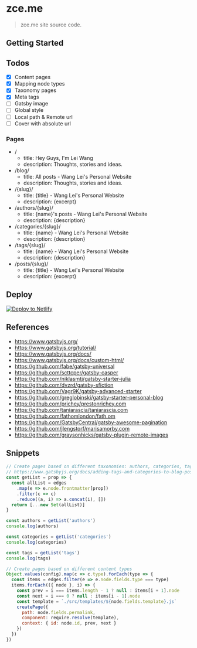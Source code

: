 # zce.me

> zce.me site source code.

## Getting Started

<!-- TODO -->

## Todos

- [x] Content pages
- [x] Mapping node types
- [x] Taxonomy pages
- [x] Meta tags
- [ ] Gatsby image
- [ ] Global style
- [ ] Local path & Remote url
- [ ] Cover with absolute url

### Pages

- /
  + title: Hey Guys, I'm Lei Wang
  + description: Thoughts, stories and ideas.
- /blog/
  + title: All posts - Wang Lei's Personal Website
  + description: Thoughts, stories and ideas.
- /{slug}/
  + title: {title} - Wang Lei's Personal Website
  + description: {excerpt}
- /authors/{slug}/
  + title: {name}'s posts - Wang Lei's Personal Website
  + description: {description}
- /categories/{slug}/
  + title: {name} - Wang Lei's Personal Website
  + description: {description}
- /tags/{slug}/
  + title: {name} - Wang Lei's Personal Website
  + description: {description}
- /posts/{slug}/
  + title: {title} - Wang Lei's Personal Website
  + description: {excerpt}

## Deploy

[![Deploy to Netlify](https://www.netlify.com/img/deploy/button.svg)](https://app.netlify.com/start/deploy?repository=https://github.com/zce/zce.github.io)

## References

- https://www.gatsbyjs.org/
- https://www.gatsbyjs.org/tutorial/
- https://www.gatsbyjs.org/docs/
- https://www.gatsbyjs.org/docs/custom-html/
- https://github.com/fabe/gatsby-universal
- https://github.com/scttcper/gatsby-casper
- https://github.com/niklasmtj/gatsby-starter-julia
- https://github.com/dvzrd/gatsby-sfiction
- https://github.com/Vagr9K/gatsby-advanced-starter
- https://github.com/greglobinski/gatsby-starter-personal-blog
- https://github.com/prichey/prestonrichey.com
- https://github.com/taniarascia/taniarascia.com
- https://github.com/fathomlondon/fath.om
- https://github.com/GatsbyCentral/gatsby-awesome-pagination
- https://github.com/jlengstorf/marisamorby.com
- https://github.com/graysonhicks/gatsby-plugin-remote-images

## Snippets

```js
// Create pages based on different taxonomies: authors, categories, tags
// https://www.gatsbyjs.org/docs/adding-tags-and-categories-to-blog-posts/
const getList = prop => {
  const allList = edges
    .map(e => e.node.frontmatter[prop])
    .filter(c => c)
    .reduce((a, i) => a.concat(i), [])
  return [...new Set(allList)]
}

const authors = getList('authors')
console.log(authors)

const categories = getList('categories')
console.log(categories)

const tags = getList('tags')
console.log(tags)
```

```js
// Create pages based on different content types
Object.values(config).map(c => c.type).forEach(type => {
  const items = edges.filter(e => e.node.fields.type === type)
  items.forEach(({ node }, i) => {
    const prev = i === items.length - 1 ? null : items[i + 1].node
    const next = i === 0 ? null : items[i - 1].node
    const template = `./src/templates/${node.fields.template}.js`
    createPage({
      path: node.fields.permalink,
      component: require.resolve(template),
      context: { id: node.id, prev, next }
    })
  })
})
```